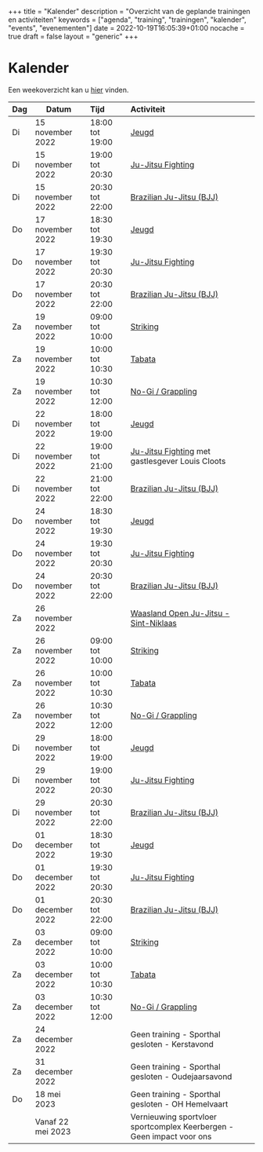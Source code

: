 +++
title = "Kalender"
description = "Overzicht van de geplande trainingen en activiteiten"
keywords = ["agenda", "training", "trainingen", "kalender", "events", "evenementen"]
date = 2022-10-19T16:05:39+01:00
nocache = true
draft = false
layout = "generic"
+++

# Kalender

Een weekoverzicht kan u [hier](/trainingen) vinden.
    
| Dag | Datum                 | Tijd            | Activiteit                                                                                                                                                    |
|-----|-----------------------|:----------------|:--------------------------------------------------------------------------------------------------------------------------------------------------------------|
| Di  | 15 november 2022      | 18:00 tot 19:00 | [Jeugd](/jeugd)                                                                                                                                               |
| Di  | 15 november 2022      | 19:00 tot 20:30 | [Ju-Jitsu Fighting](/fighting)                                                                                                                                |
| Di  | 15 november 2022      | 20:30 tot 22:00 | [Brazilian Ju-Jitsu (BJJ)](/bjj)                                                                                                                              |
| Do  | 17 november 2022      | 18:30 tot 19:30 | [Jeugd](/jeugd)                                                                                                                                               |
| Do  | 17 november 2022      | 19:30 tot 20:30 | [Ju-Jitsu Fighting](/fighting)                                                                                                                                |
| Do  | 17 november 2022      | 20:30 tot 22:00 | [Brazilian Ju-Jitsu (BJJ)](/bjj)                                                                                                                              |
| Za  | 19 november 2022      | 09:00 tot 10:00 | [Striking](/striking)                                                                                                                                         |
| Za  | 19 november 2022      | 10:00 tot 10:30 | [Tabata](/tabata)                                                                                                                                             |
| Za  | 19 november 2022      | 10:30 tot 12:00 | [No-Gi / Grappling](/grappling)                                                                                                                               |
| Di  | 22 november 2022      | 18:00 tot 19:00 | [Jeugd](/jeugd)                                                                                                                                               |
| Di  | 22 november 2022      | 19:00 tot 21:00 | [Ju-Jitsu Fighting](/fighting) met gastlesgever Louis Cloots                                                                                                  |
| Di  | 22 november 2022      | 21:00 tot 22:00 | [Brazilian Ju-Jitsu (BJJ)](/bjj)                                                                                                                              |
| Do  | 24 november 2022      | 18:30 tot 19:30 | [Jeugd](/jeugd)                                                                                                                                               |
| Do  | 24 november 2022      | 19:30 tot 20:30 | [Ju-Jitsu Fighting](/fighting)                                                                                                                                |
| Do  | 24 november 2022      | 20:30 tot 22:00 | [Brazilian Ju-Jitsu (BJJ)](/bjj)                                                                                                                              |
| Za  | 26 november 2022      |                 | [Waasland Open Ju-Jitsu - Sint-Niklaas](https://www.sportdata.org/ju-jitsu/set-online/veranstaltung_info_main.php?active_menu=calendar&vernr=372#a_eventhead) |
| Za  | 26 november 2022      | 09:00 tot 10:00 | [Striking](/striking)                                                                                                                                         |
| Za  | 26 november 2022      | 10:00 tot 10:30 | [Tabata](/tabata)                                                                                                                                             |
| Za  | 26 november 2022      | 10:30 tot 12:00 | [No-Gi / Grappling](/grappling)                                                                                                                               |
| Di  | 29 november 2022      | 18:00 tot 19:00 | [Jeugd](/jeugd)                                                                                                                                               |
| Di  | 29 november 2022      | 19:00 tot 20:30 | [Ju-Jitsu Fighting](/fighting)                                                                                                                                |
| Di  | 29 november 2022      | 20:30 tot 22:00 | [Brazilian Ju-Jitsu (BJJ)](/bjj)                                                                                                                              |
| Do  | 01 december 2022      | 18:30 tot 19:30 | [Jeugd](/jeugd)                                                                                                                                               |
| Do  | 01 december 2022      | 19:30 tot 20:30 | [Ju-Jitsu Fighting](/fighting)                                                                                                                                |
| Do  | 01 december 2022      | 20:30 tot 22:00 | [Brazilian Ju-Jitsu (BJJ)](/bjj)                                                                                                                              |
| Za  | 03 december 2022      | 09:00 tot 10:00 | [Striking](/striking)                                                                                                                                         |
| Za  | 03 december 2022      | 10:00 tot 10:30 | [Tabata](/tabata)                                                                                                                                             |
| Za  | 03 december 2022      | 10:30 tot 12:00 | [No-Gi / Grappling](/grappling)                                                                                                                               |
| Za  | 24 december 2022      |                 | Geen training - Sporthal gesloten - Kerstavond                                                                                                                |
| Za  | 31 december 2022      |                 | Geen training - Sporthal gesloten - Oudejaarsavond                                                                                                            |
| Do  | 18 mei 2023           |                 | Geen training - Sporthal gesloten - OH Hemelvaart                                                                                                             |
|     | Vanaf 22 mei 2023     |                 | Vernieuwing sportvloer sportcomplex Keerbergen - Geen impact voor ons                                                                                         |